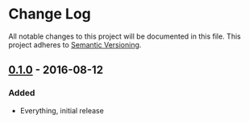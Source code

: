# Change Log
All notable changes to this project will be documented in this file.
This project adheres to [Semantic Versioning](http://semver.org/).

## [0.1.0] - 2016-08-12
### Added

- Everything, initial release

[0.1.0]: https://github.com/fitbug/symfony-yaml-serializer-encoder-decoder/commit/0d8dbdc2590bc033adc9dd5cdb474c87c913204e